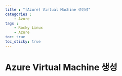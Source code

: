 ```yaml
---
title : "[Azure] Virtual Machine 생성성"
categories : 
    - Azure
tags :
    - Rocky Linux
    - Azure
toc: true
toc_sticky: true
---
```


# Azure Virtual Machine 생성
